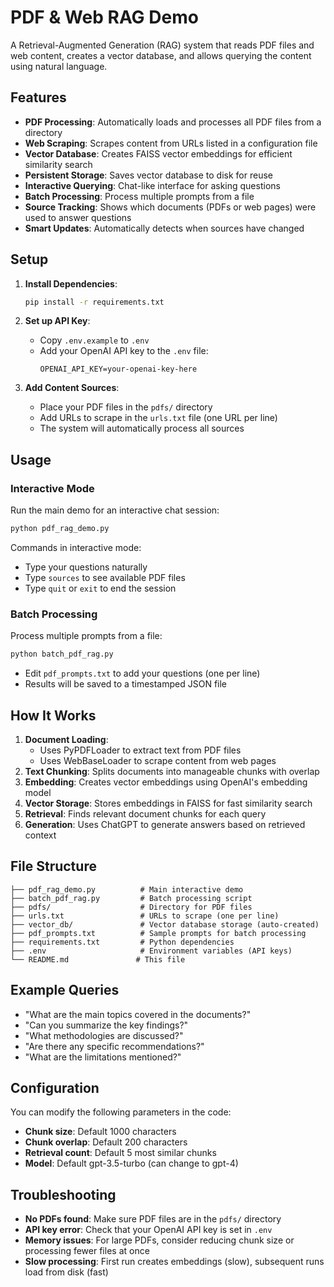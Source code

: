 # PDF & Web RAG Demo

A Retrieval-Augmented Generation (RAG) system that reads PDF files and web content, creates a vector database, and allows querying the content using natural language.

## Features

- **PDF Processing**: Automatically loads and processes all PDF files from a directory
- **Web Scraping**: Scrapes content from URLs listed in a configuration file
- **Vector Database**: Creates FAISS vector embeddings for efficient similarity search
- **Persistent Storage**: Saves vector database to disk for reuse
- **Interactive Querying**: Chat-like interface for asking questions
- **Batch Processing**: Process multiple prompts from a file
- **Source Tracking**: Shows which documents (PDFs or web pages) were used to answer questions
- **Smart Updates**: Automatically detects when sources have changed

## Setup

1. **Install Dependencies**:
   ```bash
   pip install -r requirements.txt
   ```

2. **Set up API Key**:
   - Copy `.env.example` to `.env`
   - Add your OpenAI API key to the `.env` file:
     ```
     OPENAI_API_KEY=your-openai-key-here
     ```

3. **Add Content Sources**:
   - Place your PDF files in the `pdfs/` directory
   - Add URLs to scrape in the `urls.txt` file (one URL per line)
   - The system will automatically process all sources

## Usage

### Interactive Mode

Run the main demo for an interactive chat session:

```bash
python pdf_rag_demo.py
```

Commands in interactive mode:
- Type your questions naturally
- Type `sources` to see available PDF files
- Type `quit` or `exit` to end the session

### Batch Processing

Process multiple prompts from a file:

```bash
python batch_pdf_rag.py
```

- Edit `pdf_prompts.txt` to add your questions (one per line)
- Results will be saved to a timestamped JSON file

## How It Works

1. **Document Loading**:
   - Uses PyPDFLoader to extract text from PDF files
   - Uses WebBaseLoader to scrape content from web pages
2. **Text Chunking**: Splits documents into manageable chunks with overlap
3. **Embedding**: Creates vector embeddings using OpenAI's embedding model
4. **Vector Storage**: Stores embeddings in FAISS for fast similarity search
5. **Retrieval**: Finds relevant document chunks for each query
6. **Generation**: Uses ChatGPT to generate answers based on retrieved context

## File Structure

```
├── pdf_rag_demo.py          # Main interactive demo
├── batch_pdf_rag.py         # Batch processing script
├── pdfs/                    # Directory for PDF files
├── urls.txt                 # URLs to scrape (one per line)
├── vector_db/               # Vector database storage (auto-created)
├── pdf_prompts.txt          # Sample prompts for batch processing
├── requirements.txt         # Python dependencies
├── .env                     # Environment variables (API keys)
└── README.md               # This file
```

## Example Queries

- "What are the main topics covered in the documents?"
- "Can you summarize the key findings?"
- "What methodologies are discussed?"
- "Are there any specific recommendations?"
- "What are the limitations mentioned?"

## Configuration

You can modify the following parameters in the code:

- **Chunk size**: Default 1000 characters
- **Chunk overlap**: Default 200 characters  
- **Retrieval count**: Default 5 most similar chunks
- **Model**: Default gpt-3.5-turbo (can change to gpt-4)

## Troubleshooting

- **No PDFs found**: Make sure PDF files are in the `pdfs/` directory
- **API key error**: Check that your OpenAI API key is set in `.env`
- **Memory issues**: For large PDFs, consider reducing chunk size or processing fewer files at once
- **Slow processing**: First run creates embeddings (slow), subsequent runs load from disk (fast)
